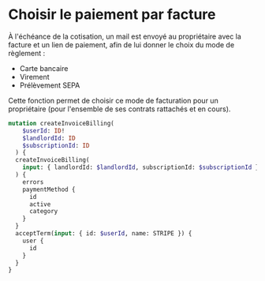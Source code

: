 # Choisir le paiement par facture

À l'échéance de la cotisation, un mail est envoyé au propriétaire avec la facture et un lien de paiement, afin de lui donner le choix du mode de règlement :&#x20;

* Carte bancaire
* Virement
* Prélèvement SEPA

Cette fonction permet de choisir ce mode de facturation pour un propriétaire (pour l'ensemble de ses contrats rattachés et en cours).

```graphql
mutation createInvoiceBilling(
    $userId: ID!
    $landlordId: ID
    $subscriptionId: ID
  ) {
  createInvoiceBilling(
    input: { landlordId: $landlordId, subscriptionId: $subscriptionId }
  ) {
    errors
    paymentMethod {
      id
      active
      category
    }
  }
  acceptTerm(input: { id: $userId, name: STRIPE }) {
    user {
      id
    }
  }
}
```
